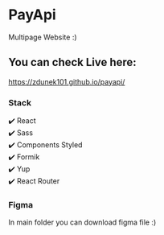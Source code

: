 # PayApi

Multipage Website :) 

## You can check Live here:

https://zdunek101.github.io/payapi/

### Stack

:heavy_check_mark: React<br>
:heavy_check_mark: Sass<br>
:heavy_check_mark: Components Styled<br>
:heavy_check_mark: Formik<br>
:heavy_check_mark: Yup<br>
:heavy_check_mark: React Router<br>

### Figma

In main folder you can download figma file :)

